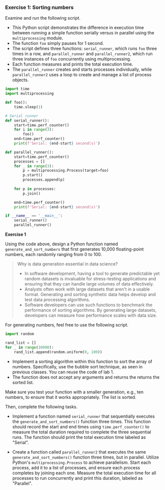 ### Exercise 1: Sorting numbers

Examine and run the following script. 

* This Python script demonstrates the difference in execution time between running a simple function serially versus in parallel using the `multiprocessing` module. 
* The function `foo` simply pauses for 1 second. 
* The script defines three functions: `serial_runner`, which runs `foo` three times in a row, and `parallel_runner` and `parallel_runner2`, which run three instances of `foo` concurrently using multiprocessing. 
* Each function measures and prints the total execution time. 
* The `parallel_runner` creates and starts processes individually, while `parallel_runner2` uses a loop to create and manage a list of process objects.

```python
import time
import multiprocessing

def foo():
    time.sleep(1)

# Serial runner
def serial_runner():
    start=time.perf_counter()
    for i in range(3):
        foo()
    end=time.perf_counter()
    print(f'Serial: {end-start} second(s)')

def parallel_runner():
    start=time.perf_counter()
    processes = []
    for _ in range(3):
        p = multiprocessing.Process(target=foo)
        p.start()
        processes.append(p)
   
    for p in processes:
        p.join()

    end=time.perf_counter()
    print(f'Serial: {end-start} second(s)')

if __name__ == '__main__':
    serial_runner()
    parallel_runner()
```

**Exercise 1**

Using the code above, design a Python function named `generate_and_sort_numbers` that first generates 10,000 floating-point numbers, each randomly ranging from 0 to 100. 

> Why is data generation essential in data science?
>
> * In software development, having a tool to generate predictable yet random datasets is invaluable for stress-testing applications and ensuring that they can handle large volumes of data effectively.
> * Analysts often work with large datasets that aren't in a usable format. Generating and sorting synthetic data helps develop and test data processing algorithms.
> * Software developers can use such functions to benchmark the performance of sorting algorithms. By generating large datasets, developers can measure how performance scales with data size.

For generating numbers, feel free to use the following script.

```python
import random

rand_list = []
for _ in range(10000):
	rand_list.append(random.uniform(0, 100))
```

* Implement a sorting algorithm within this function to sort the array of numbers. Specifically, use the bubble sort technique, as seen in previous classes. You can reuse the code of lab 1. 
* The function does not accept any arguments and returns the returns the sorted list.

Make sure you test your function with a smaller generation, e.g., ten numbers, to ensure that it works appropriately. The list is sorted.

Then, complete the following tasks.

* Implement a function named `serial_runner` that sequentially executes the `generate_and_sort_numbers()` function three times. This function should record the start and end times using `time.perf_counter()` to measure the total duration required to complete the three sequential runs. The function should print the total execution time labeled as "Serial".

* Create a function called `parallel_runner2` that executes the same `generate_and_sort_numbers()` function three times, but in parallel. Utilize Python's `multiprocessing.Process` to achieve parallelism. Start each process, add it to a list of processes, and ensure each process completes by joining each one. Measure the total execution time for all processes to run concurrently and print this duration, labeled as "Parallel".
